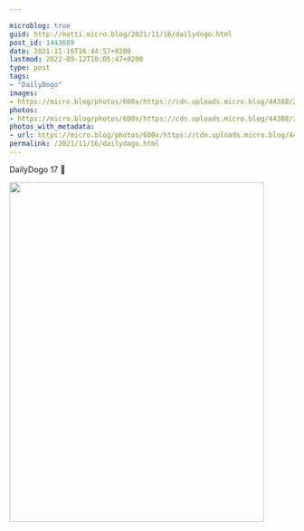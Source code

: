 ```yaml
---

microblog: true
guid: http://matti.micro.blog/2021/11/16/dailydogo.html
post_id: 1443609
date: 2021-11-16T16:44:57+0200
lastmod: 2022-09-12T10:05:47+0200
type: post
tags:
- "DailyDogo"
images:
- https://micro.blog/photos/600x/https://cdn.uploads.micro.blog/44388/2021/1bd053db30.jpg
photos:
- https://micro.blog/photos/600x/https://cdn.uploads.micro.blog/44388/2021/1bd053db30.jpg
photos_with_metadata:
- url: https://micro.blog/photos/600x/https://cdn.uploads.micro.blog/44388/2021/1bd053db30.jpg
permalink: /2021/11/16/dailydogo.html
---
```

DailyDogo 17 🐶

<img src="/media/uploads/2021/1bd053db30.jpg" width="450" height="600" alt="" />
